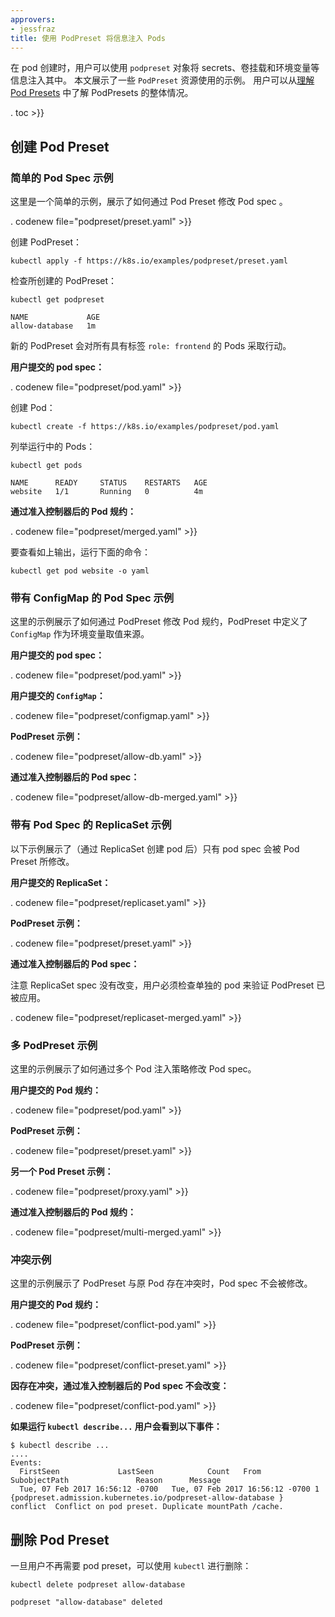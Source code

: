 ```yaml
---
approvers:
- jessfraz
title: 使用 PodPreset 将信息注入 Pods
---
```


在 pod 创建时，用户可以使用 `podpreset` 对象将 secrets、卷挂载和环境变量等信息注入其中。
本文展示了一些 `PodPreset` 资源使用的示例。
用户可以从[理解 Pod Presets](/docs/concepts/workloads/pods/podpreset/) 中了解 PodPresets 的整体情况。

. toc >}}

## 创建 Pod Preset

### 简单的 Pod Spec 示例

这里是一个简单的示例，展示了如何通过 Pod Preset 修改 Pod spec 。

. codenew file="podpreset/preset.yaml" >}}

创建 PodPreset：

```shell
kubectl apply -f https://k8s.io/examples/podpreset/preset.yaml
```

检查所创建的 PodPreset：

```shell
kubectl get podpreset
```
```
NAME             AGE
allow-database   1m
```

新的 PodPreset 会对所有具有标签 `role: frontend` 的 Pods 采取行动。

**用户提交的 pod spec：**

. codenew file="podpreset/pod.yaml" >}}

创建 Pod：

```shell
kubectl create -f https://k8s.io/examples/podpreset/pod.yaml
```

列举运行中的 Pods：

```shell
kubectl get pods
```
```
NAME      READY     STATUS    RESTARTS   AGE
website   1/1       Running   0          4m
```

**通过准入控制器后的 Pod 规约：**

. codenew file="podpreset/merged.yaml" >}}

要查看如上输出，运行下面的命令：

```shell
kubectl get pod website -o yaml
```

### 带有 ConfigMap 的 Pod Spec 示例

这里的示例展示了如何通过 PodPreset 修改 Pod 规约，PodPreset 中定义了 `ConfigMap`
作为环境变量取值来源。

**用户提交的 pod spec：**

. codenew file="podpreset/pod.yaml" >}}

**用户提交的 `ConfigMap`：**

. codenew file="podpreset/configmap.yaml" >}}

**PodPreset 示例：**

. codenew file="podpreset/allow-db.yaml" >}}

**通过准入控制器后的 Pod spec：**

. codenew file="podpreset/allow-db-merged.yaml" >}}

### 带有 Pod Spec 的 ReplicaSet 示例

以下示例展示了（通过 ReplicaSet 创建 pod 后）只有 pod spec 会被 Pod Preset 所修改。

**用户提交的 ReplicaSet：**

. codenew file="podpreset/replicaset.yaml" >}}

**PodPreset 示例：**

. codenew file="podpreset/preset.yaml" >}}

**通过准入控制器后的 Pod spec：**

注意 ReplicaSet spec 没有改变，用户必须检查单独的 pod 来验证 PodPreset 已被应用。

. codenew file="podpreset/replicaset-merged.yaml" >}}

### 多 PodPreset 示例

这里的示例展示了如何通过多个 Pod 注入策略修改 Pod spec。

**用户提交的 Pod 规约：**

. codenew file="podpreset/pod.yaml" >}}

**PodPreset 示例：**

. codenew file="podpreset/preset.yaml" >}}

**另一个 Pod Preset 示例：**

. codenew file="podpreset/proxy.yaml" >}}

**通过准入控制器后的 Pod 规约：**

. codenew file="podpreset/multi-merged.yaml" >}}

### 冲突示例

这里的示例展示了 PodPreset 与原 Pod 存在冲突时，Pod spec 不会被修改。

**用户提交的 Pod 规约：**

. codenew file="podpreset/conflict-pod.yaml" >}}

**PodPreset 示例：**

. codenew file="podpreset/conflict-preset.yaml" >}}

**因存在冲突，通过准入控制器后的 Pod spec 不会改变：**

. codenew file="podpreset/conflict-pod.yaml" >}}

**如果运行 `kubectl describe...` 用户会看到以下事件：**

```
$ kubectl describe ...
....
Events:
  FirstSeen             LastSeen            Count   From                    SubobjectPath               Reason      Message
  Tue, 07 Feb 2017 16:56:12 -0700   Tue, 07 Feb 2017 16:56:12 -0700 1   {podpreset.admission.kubernetes.io/podpreset-allow-database }    conflict  Conflict on pod preset. Duplicate mountPath /cache.
```

## 删除 Pod Preset

一旦用户不再需要 pod preset，可以使用 `kubectl` 进行删除：

```shell
kubectl delete podpreset allow-database
```
```
podpreset "allow-database" deleted
```

